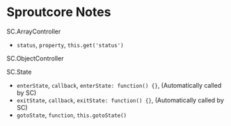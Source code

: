 Sproutcore Notes
================

SC.ArrayController
- `status`, `property`, `this.get('status')`


SC.ObjectController


SC.State
- `enterState`, `callback`, `enterState: function() {}`, (Automatically called by SC)
- `exitState`, `callback`, `exitState: function() {}`, (Automatically called by SC)
- `gotoState`, `function`, `this.gotoState()`

